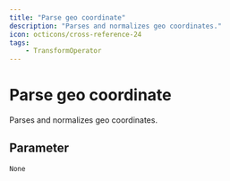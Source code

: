 ```yaml
---
title: "Parse geo coordinate"
description: "Parses and normalizes geo coordinates."
icon: octicons/cross-reference-24
tags: 
    - TransformOperator
---
```

# Parse geo coordinate
<!-- This file was generated - DO NOT CHANGE IT MANUALLY -->



Parses and normalizes geo coordinates.

## Parameter

`None`